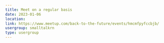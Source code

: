 ```yaml
---
title: Meet on a regular basis
date: 2023-01-06
location: 
link: https://www.meetup.com/back-to-the-future/events/hmcmfpyfccbjb/
usergroup: smalltalkrn
type: usergroup
---
```


